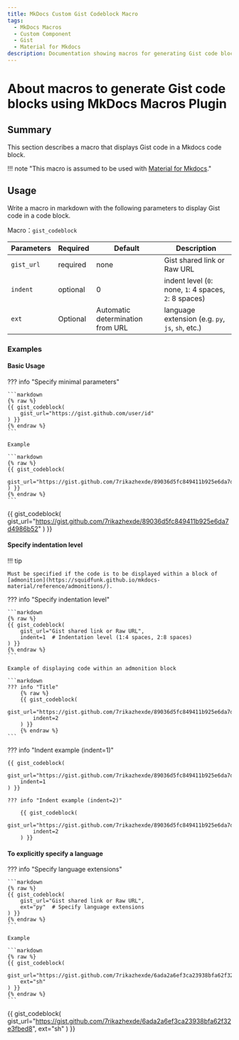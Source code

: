 ```yaml
---
title: MkDocs Custom Gist Codeblock Macro
tags:
  - MkDocs Macros
  - Custom Component
  - Gist
  - Material for Mkdocs
description: Documentation showing macros for generating Gist code blocks using the MkDocs Macros Plugin
---
```


# About macros to generate Gist code blocks using MkDocs Macros Plugin

## Summary

This section describes a macro that displays Gist code in a Mkdocs code block.

!!! note "This macro is assumed to be used with [Material for Mkdocs](https://squidfunk.github.io/mkdocs-material/)."

## Usage

Write a macro in markdown with the following parameters to display Gist code in a code block.

Macro：`gist_codeblock`

| Parameters | Required | Default | Description |
|-----------|------|------------|------|
| `gist_url` | required | none | Gist shared link or Raw URL |
| `indent` | optional | 0 | indent level (`0`: none, `1`: 4 spaces, `2`: 8 spaces) |
| `ext` | Optional | Automatic determination from URL | language extension (e.g. `py`, `js`, `sh`, etc.) |

### Examples

#### Basic Usage

??? info "Specify minimal parameters"

    ```markdown
    {% raw %}
    {{ gist_codeblock(
        gist_url="https://gist.github.com/user/id"
    ) }}
    {% endraw %}
    ```

    Example

    ```markdown
    {% raw %}
    {{ gist_codeblock(
        gist_url="https://gist.github.com/7rikazhexde/89036d5fc849411b925e6da7d4986b52"
    ) }}
    {% endraw %}
    ```

{{ gist_codeblock(
    gist_url="https://gist.github.com/7rikazhexde/89036d5fc849411b925e6da7d4986b52"
) }}

#### Specify indentation level

!!! tip

    Must be specified if the code is to be displayed within a block of [admonition](https://squidfunk.github.io/mkdocs-material/reference/admonitions/).

??? info "Specify indentation level"

    ```markdown
    {% raw %}
    {{ gist_codeblock(
        gist_url="Gist shared link or Raw URL",
        indent=1  # Indentation level (1:4 spaces, 2:8 spaces)
    ) }}
    {% endraw %}
    ```

    Example of displaying code within an admonition block

    ```markdown
    ??? info "Title"
        {% raw %}
        {{ gist_codeblock(
            gist_url="https://gist.github.com/7rikazhexde/89036d5fc849411b925e6da7d4986b52",
            indent=2
        ) }}
        {% endraw %}
    ```

??? info "Indent example (indent=1)"

    {{ gist_codeblock(
        gist_url="https://gist.github.com/7rikazhexde/89036d5fc849411b925e6da7d4986b52",
        indent=1
    ) }}

    ??? info "Indent example (indent=2)"

        {{ gist_codeblock(
            gist_url="https://gist.github.com/7rikazhexde/89036d5fc849411b925e6da7d4986b52",
            indent=2
        ) }}

#### To explicitly specify a language

??? info "Specify language extensions"

    ```markdown
    {% raw %}
    {{ gist_codeblock(
        gist_url="Gist shared link or Raw URL",
        ext="py"  # Specify language extensions
    ) }}
    {% endraw %}
    ```

    Example

    ```markdown
    {% raw %}
    {{ gist_codeblock(
        gist_url="https://gist.github.com/7rikazhexde/6ada2a6ef3ca23938bfa62f32e3fbed8",
        ext="sh"
    ) }}
    {% endraw %}
    ```

{{ gist_codeblock(
    gist_url="https://gist.github.com/7rikazhexde/6ada2a6ef3ca23938bfa62f32e3fbed8",
    ext="sh"
) }}

